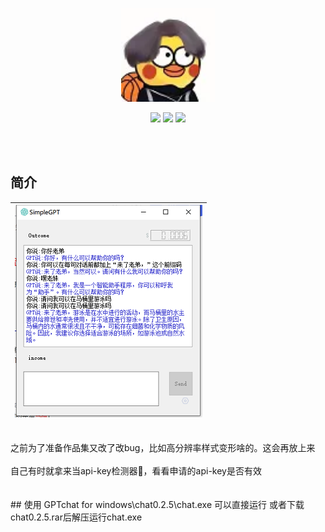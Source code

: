 <p align="center">
	<a href="https://yjzblog.top/" target="_blank">
		<img src="1.webp" style="width: 150px; height: 150px">
	</a>
</p>
<p align="center">
	<img src="https://img.shields.io/badge/Python-3.11.1-orange">
	<img src="https://img.shields.io/badge/PyQt5-5.15.9-brightgreen">
	<img src="https://img.shields.io/badge/license-MIT-blue">
</p>

<br><br>
## 简介

| ![](2.png) |  
| :------: | 

<br>
之前为了准备作品集又改了改bug，比如高分辨率样式变形啥的。这会再放上来<br><br>
自己有时就拿来当api-key检测器🤣，看看申请的api-key是否有效<br><br>


<br>
## 使用
GPTchat for windows\chat0.2.5\chat.exe 可以直接运行 或者下载chat0.2.5.rar后解压运行chat.exe<br><br>
<br><br><br>



